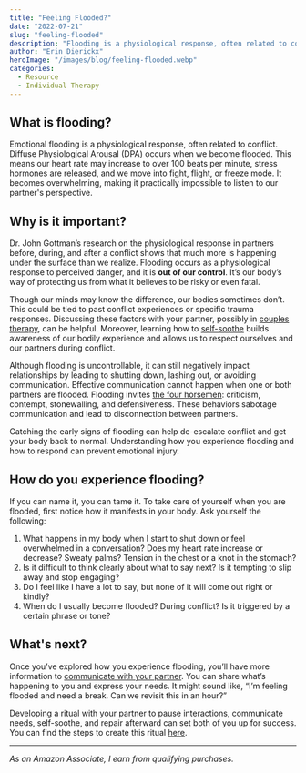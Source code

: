 ```yaml
---
title: "Feeling Flooded?"
date: "2022-07-21"
slug: "feeling-flooded"
description: "Flooding is a physiological response, often related to conflict. It is emotionally overwhelming and makes listening to our partner difficult."
author: "Erin Dierickx"
heroImage: "/images/blog/feeling-flooded.webp"
categories:
  - Resource
  - Individual Therapy
---
```


## What is flooding?

Emotional flooding is a physiological response, often related to conflict. Diffuse Physiological Arousal (DPA) occurs when we become flooded. This means our heart rate may increase to over 100 beats per minute, stress hormones are released, and we move into fight, flight, or freeze mode. It becomes overwhelming, making it practically impossible to listen to our partner's perspective.

## Why is it important?

Dr. John Gottman’s research on the physiological response in partners before, during, and after a conflict shows that much more is happening under the surface than we realize. Flooding occurs as a physiological response to perceived danger, and it is **out of our control**. It’s our body’s way of protecting us from what it believes to be risky or even fatal.

Though our minds may know the difference, our bodies sometimes don’t. This could be tied to past conflict experiences or specific trauma responses. Discussing these factors with your partner, possibly in [couples therapy](https://www.erindtherapy.com/couples-therapy/), can be helpful. Moreover, learning how to [self-soothe](http://gottman.com/blog/how-to-practice-self-soothing/) builds awareness of our bodily experience and allows us to respect ourselves and our partners during conflict.

Although flooding is uncontrollable, it can still negatively impact relationships by leading to shutting down, lashing out, or avoiding communication. Effective communication cannot happen when one or both partners are flooded. Flooding invites [the four horsemen](https://www.gottman.com/blog/the-four-horsemen-recognizing-criticism-contempt-defensiveness-and-stonewalling/): criticism, contempt, stonewalling, and defensiveness. These behaviors sabotage communication and lead to disconnection between partners.

Catching the early signs of flooding can help de-escalate conflict and get your body back to normal. Understanding how you experience flooding and how to respond can prevent emotional injury.

## How do you experience flooding?

If you can name it, you can tame it. To take care of yourself when you are flooded, first notice how it manifests in your body. Ask yourself the following:

1. What happens in my body when I start to shut down or feel overwhelmed in a conversation? Does my heart rate increase or decrease? Sweaty palms? Tension in the chest or a knot in the stomach?
2. Is it difficult to think clearly about what to say next? Is it tempting to slip away and stop engaging?
3. Do I feel like I have a lot to say, but none of it will come out right or kindly?
4. When do I usually become flooded? During conflict? Is it triggered by a certain phrase or tone?

## What's next?

Once you’ve explored how you experience flooding, you’ll have more information to [communicate with your partner](https://amzn.to/3VmLNgX). You can share what’s happening to you and express your needs. It might sound like, “I’m feeling flooded and need a break. Can we revisit this in an hour?”

Developing a ritual with your partner to pause interactions, communicate needs, self-soothe, and repair afterward can set both of you up for success. You can find the steps to create this ritual [here](https://www.erindtherapy.com/2022/07/27/what-to-do-when-flooded/).

---

*As an Amazon Associate, I earn from qualifying purchases.*
